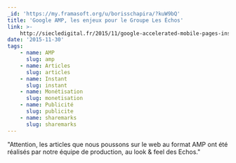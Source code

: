 ```yaml
---
_id: 'https://my.framasoft.org/u/borisschapira/?kuW9bQ'
title: 'Google AMP, les enjeux pour le Groupe Les Échos'
link: >-
    http://siecledigital.fr/2015/11/google-accelerated-mobile-pages-instant-articles-groupe-les-echos/?utm_source=feedpress.me&utm_medium=feed&utm_campaign=Feed%3A+siecledigital#038;utm_medium=rss&utm_campaign=google-accelerated-mobile-pages-instant-articles-groupe-les-echos
date: '2015-11-30'
tags:
    - name: AMP
      slug: amp
    - name: Articles
      slug: articles
    - name: Instant
      slug: instant
    - name: Monétisation
      slug: monetisation
    - name: Publicité
      slug: publicite
    - name: sharemarks
      slug: sharemarks
---
```


<div class="markdown"><p>&quot;Attention, les articles que nous poussons sur le web au format AMP ont été réalisés par notre équipe de production, au look &amp; feel des Echos.&quot;
</p></div>
